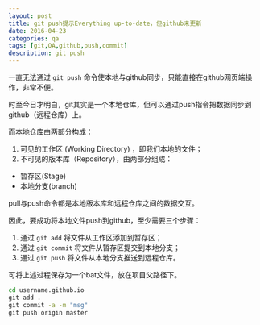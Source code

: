 ```yaml
---
layout: post
title: git push提示Everything up-to-date，但github未更新 
date: 2016-04-23
categories: qa
tags: [git,QA,github,push,commit]
description: git push
---
```


一直无法通过 `git push` 命令使本地与github同步，只能直接在github网页端操作，非常不便。

时至今日才明白，git其实是一个本地仓库，但可以通过push指令把数据同步到github（远程仓库）上。

而本地仓库由两部分构成：

1. 可见的工作区 (Working Directory) ，即我们本地的文件；
2. 不可见的版本库（Repository），由两部分组成：
 - 暂存区(Stage) 
 - 本地分支(branch) 

pull与push命令都是本地版本库和远程仓库之间的数据交互。

因此，要成功将本地文件push到github，至少需要三个步骤：

1. 通过 `git add` 将文件从工作区添加到暂存区；
2. 通过 `git commit` 将文件从暂存区提交到本地分支；
3. 通过 `git push` 将文件从本地分支推送到远程仓库。

可将上述过程保存为一个bat文件，放在项目父路径下。

```bat
cd username.github.io
git add .
git commit -a -m "msg"
git push origin master
```